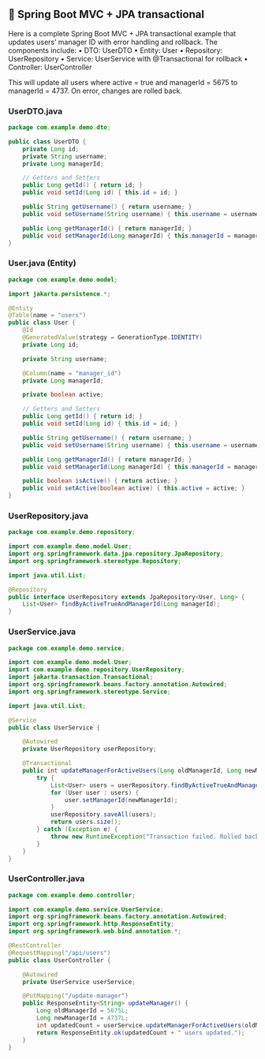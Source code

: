 ## 🧱 Spring Boot MVC + JPA transactional
Here is a complete Spring Boot MVC + JPA transactional example that updates users’ manager ID with error handling and rollback. The components include:
	•	DTO: UserDTO
	•	Entity: User
	•	Repository: UserRepository
	•	Service: UserService with @Transactional for rollback
	•	Controller: UserController

This will update all users where active = true and managerId = 5675 to managerId = 4737. On error, changes are rolled back.

### UserDTO.java

```java
package com.example.demo.dto;

public class UserDTO {
    private Long id;
    private String username;
    private Long managerId;

    // Getters and Setters
    public Long getId() { return id; }
    public void setId(Long id) { this.id = id; }

    public String getUsername() { return username; }
    public void setUsername(String username) { this.username = username; }

    public Long getManagerId() { return managerId; }
    public void setManagerId(Long managerId) { this.managerId = managerId; }
}
```

### User.java (Entity)

```java
package com.example.demo.model;

import jakarta.persistence.*;

@Entity
@Table(name = "users")
public class User {
    @Id
    @GeneratedValue(strategy = GenerationType.IDENTITY)
    private Long id;

    private String username;

    @Column(name = "manager_id")
    private Long managerId;

    private boolean active;

    // Getters and Setters
    public Long getId() { return id; }
    public void setId(Long id) { this.id = id; }

    public String getUsername() { return username; }
    public void setUsername(String username) { this.username = username; }

    public Long getManagerId() { return managerId; }
    public void setManagerId(Long managerId) { this.managerId = managerId; }

    public boolean isActive() { return active; }
    public void setActive(boolean active) { this.active = active; }
}
```

### UserRepository.java

```java
package com.example.demo.repository;

import com.example.demo.model.User;
import org.springframework.data.jpa.repository.JpaRepository;
import org.springframework.stereotype.Repository;

import java.util.List;

@Repository
public interface UserRepository extends JpaRepository<User, Long> {
    List<User> findByActiveTrueAndManagerId(Long managerId);
}
```

### UserService.java

```java
package com.example.demo.service;

import com.example.demo.model.User;
import com.example.demo.repository.UserRepository;
import jakarta.transaction.Transactional;
import org.springframework.beans.factory.annotation.Autowired;
import org.springframework.stereotype.Service;

import java.util.List;

@Service
public class UserService {

    @Autowired
    private UserRepository userRepository;

    @Transactional
    public int updateManagerForActiveUsers(Long oldManagerId, Long newManagerId) {
        try {
            List<User> users = userRepository.findByActiveTrueAndManagerId(oldManagerId);
            for (User user : users) {
                user.setManagerId(newManagerId);
            }
            userRepository.saveAll(users);
            return users.size();
        } catch (Exception e) {
            throw new RuntimeException("Transaction failed. Rolled back.", e);
        }
    }
}
```

### UserController.java

```java
package com.example.demo.controller;

import com.example.demo.service.UserService;
import org.springframework.beans.factory.annotation.Autowired;
import org.springframework.http.ResponseEntity;
import org.springframework.web.bind.annotation.*;

@RestController
@RequestMapping("/api/users")
public class UserController {

    @Autowired
    private UserService userService;

    @PutMapping("/update-manager")
    public ResponseEntity<String> updateManager() {
        Long oldManagerId = 5675L;
        Long newManagerId = 4737L;
        int updatedCount = userService.updateManagerForActiveUsers(oldManagerId, newManagerId);
        return ResponseEntity.ok(updatedCount + " users updated.");
    }
}
```